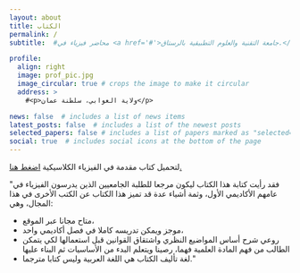 ```yaml
---
layout: about
title: الكتاب
permalink: /
subtitle:  #محاضر فيزياء في <a href='#'>جامعة التقنية والعلوم التطبيقية بالرستاق.</a>

profile:
  align: right
  image: prof_pic.jpg
  image_circular: true # crops the image to make it circular
  address: >
    #<p>ولاية العوابي، سلطنة عمان</p>

news: false  # includes a list of news items
latest_posts: false  # includes a list of the newest posts
selected_papers: false # includes a list of papers marked as "selected={true}"
social: true  # includes social icons at the bottom of the page
---
```


لتحميل كتاب مقدمة في الفيزياء الكلاسيكية [اضغط هنا.](ahmed-alkharusi.github.io) 

 "فقد رأيت كتابة هذا الكتاب ليكون مرجعا للطلبة الجامعيين الذين يدرسون الفيزياء في عامهم الأكاديمي الأول، وثمة أشياء عدة  قد تميز هذا الكتاب عن الكتب الأخرى في هذا المجال، وهي:
   <ul>
     <li> متاح مجانا عبر الموقع، </li>
    <li> موجز ويمكن تدريسه كاملا في فصل أكاديمي واحد، </li>
     <li> روعي شرح أساس المواضيع النظري واشتقاق القوانين قبل استعمالها لكي يتمكن الطالب من فهم المادة العلمية فهما، رصينا ويتعلم البدء من الأساسيات ثم البناء عليها </li>
   <li>  لغة تأليف الكتاب هي اللغة العربية وليس كتابا مترجما." </li>
     </ul>

